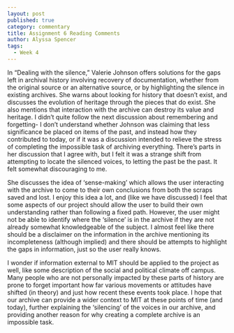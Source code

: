 ```yaml
---
layout: post
published: true
category: commentary
title: Assignment 6 Reading Comments
author: Alyssa Spencer
tags:
  - Week 4
---
```

In “Dealing with the silence,” Valerie Johnson offers solutions for the gaps left in archival history involving recovery of documentation, whether from the original source or an alternative source, or by highlighting the silence in existing archives. She warns about looking for history that doesn’t exist, and discusses the evolution of heritage through the pieces that do exist. She also mentions that interaction with the archive can destroy its value and heritage. I didn’t quite follow the next discussion about remembering and forgetting- I don’t understand whether Johnson was claiming that less significance be placed on items of the past, and instead how they contributed to today, or if it was a discussion intended to relieve the stress of completing the impossible task of archiving everything. There’s parts in her discussion that I agree with, but I felt it was a strange shift from attempting to locate the silenced voices, to letting the past be the past. It felt somewhat discouraging to me.

She discusses the idea of ‘sense-making’ which allows the user interacting with the archive to come to their own conclusions from both the scraps saved and lost. I enjoy this idea a lot, and (like we have discussed) I feel that some aspects of our project should allow the user to build their own understanding rather than following a fixed path. However, the user might not be able to identify where the ‘silence’ is in the archive if they are not already somewhat knowledgeable of the subject. I almost feel like there should be a disclaimer on the information in the archive mentioning its incompleteness (although implied) and there should be attempts to highlight the gaps in information, just so the user really knows. 

I wonder if information external to MIT should be applied to the project as well, like some description of the social and political climate off campus. Many people who are not personally impacted by these parts of history are prone to forget important how far various movements or attitudes have shifted (in theory) and just how recent these events took place. I hope that our archive can provide a wider context to MIT at these points of time (and today), further explaining the ‘silencing’ of the voices in our archive, and providing another reason for why creating a complete archive is an impossible task. 

